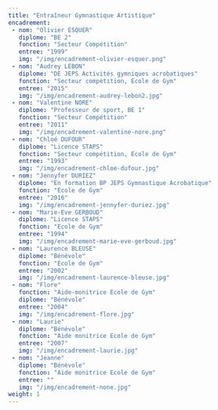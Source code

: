 ```yaml
---
title: "Entraîneur Gymnastique Artistique"
encadrement:
 - nom: "Olivier ESQUER"
   diplome: "BE 2"
   fonction: "Secteur Compétition"
   entree: "1999"
   img: "/img/encadrement-olivier-esquer.png"
 - nom: "Audrey LEBON"
   diplome: "DE JEPS Activités gymniques acrobatiques"
   fonction: "Secteur compétition, Ecole de Gym"
   entree: "2015"
   img: "/img/encadrement-audrey-lebon2.jpg"
 - nom: "Valentine NORE"
   diplome: "Professeur de sport, BE 1"
   fonction: "Secteur Compétition"
   entree: "2011"
   img: "/img/encadrement-valentine-nore.png"
 - nom: "Chloé DUFOUR"
   diplome: "Licence STAPS"
   fonction: "Secteur compétition, Ecole de Gym"
   entree: "1993"
   img: "/img/encadrement-chloe-dufour.jpg"
 - nom: "Jennyfer DURIEZ"
   diplome: "En formation BP JEPS Gymnastique Acrobatique"
   fonction: "Ecole de Gym"
   entree: "2016"
   img: "/img/encadrement-jennyfer-duriez.jpg"
 - nom: "Marie-Eve GERBOUD"
   diplome: "Licence STAPS"
   fonction: "Ecole de Gym"
   entree: "1994"
   img: "/img/encadrement-marie-eve-gerboud.jpg"
 - nom: "Laurence BLEUSE"
   diplome: "Bénévole"
   fonction: "Ecole de Gym"
   entree: "2002"
   img: "/img/encadrement-laurence-bleuse.jpg"
 - nom: "Flore"
   fonction: "Aide-monitrice Ecole de Gym"
   diplome: "Bénévole"
   entree: "2004"
   img: "/img/encadrement-flore.jpg"
 - nom: "Laurie"
   diplome: "Bénévole"
   fonction: "Aide monitrice Ecole de Gym"
   entree: "2007"
   img: "/img/encadrement-laurie.jpg"
 - nom: "Jeanne"
   diplome: "Bénévole"
   fonction: "Aide monitrice Ecole de Gym"
   entree: ""
   img: "/img/encadrement-none.jpg"
weight: 1
---
```

